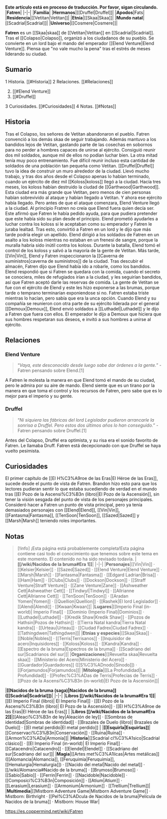 **Este artículo está en proceso de traducción. Por favor, sigan circulando.**
|**Fatren**|
|-|-|
|**Familia**|
|**Hermanos**|[[Druffel\|Druffel]]|
|**Apodos**|Fats|
|**Residencia**|[[Vetitan\|Vetitan]]|
|**Etnia**|[[Skaa\|Skaa]]|
|**Mundo natal**|[[Scadrial\|Scadrial]]|
|**Universo**|[[Cosmere\|Cosmere]]|

**Fatren** es un [[Skaa\|skaa]] de [[Vetitan\|Vetitan]] en [[Scadrial\|Scadrial]]. Tras el [[Colapso\|Colapso]], organizó a los ciudadanos de su pueblo. Se convierte en un lord bajo el mando del emperador [[Elend Venture\|Elend Venture]]. Piensa que "no vale mucho la pena" tras el estrés de meses liderando su ciudad.

## Sumario

1 Historia. [[#Historia]] 
2 Relaciones. [[#Relaciones]] 

2. [[#Elend Venture]] 
2. [[#Druffel]] 


3 Curiosidades. [[#Curiosidades]] 
4 Notas. [[#Notas]] 


## Historia
Tras el Colapso, los señores de Vetitan abandonaron el pueblo. Fatren convenció a los demás skaa de seguir trabajando. Además mantuvo a los bandidos lejos de Vetitan, gastando parte de las cosechas en sobornos para no perder a hombres capaces de unirse al ejército. Consiguió reunir dos mil soldados, aunque mil de ellos no podían luchar bien. La otra mitad tenía muy poco entrenamiento. Fue difícil reunir incluso esta cantidad de soldados de una población tan pequeña como Vetitan. [[Druffel\|Druffel]] tuvo la idea de construir un muro alrededor de la ciudad. Llevó mucho trabajo, y tras dos años desde el Colapso apenas lo habían terminado, cuando un ejército de diez mil [[Koloss\|koloss]] llegó a la ciudad.
Hacía tres meses, los koloss habían destruido la ciudad de [[Garthwood\|Garthwood]]. Esta ciudad era más grande que Vetitan, pero menos de cien personas habían sobrevivido al ataque y habían llegado a Vetitan. Y ahora ese ejército había llegado. Pero antes de que el ataque comenzara, Elend Venture llegó a la ciudad. Al principio Fratren no creía que Elend fuera quien decía ser. Este afirmó que Fatren le había pedido ayuda, para que pudiera pretender que este había sido su plan desde el principio. Elend prometió ayudarles a luchar contra los koloss si le aceptaban como su emperador y Fatren le juraba lealtad. Tras esto, convirtió a Fatren en un lord y le dijo que más tarde podría elegir un apellido.
Elend dirigió a los soldados de Fatren en un asalto a los koloss mientras no estaban en un frenesí de sangre, porque la muralla habría sido inútil contra los koloss. Durante la batalla, Elend tomó el control de los koloss y salvó a la mayoría de la gente de Vetitan. Más tarde, [[Vin\|Vin]], Elend y Fatren inspeccionaron la [[Caverna de suministros\|caverna de suministros]] de la ciudad. Tras descubir el almacén, Fatren dijo que Elend había ido a robarle, como los bandidos. Elend respondió que si Fatren se quedara con la comida, cuando el secreto se conociera, miles de refugiados irían a la ciudad, y les seguirían bandidos, así que Fatren aceptó darle las reservas de comida.
La gente de Vetitan se fue con el ejército de Elend y este les hizo exponerse a las brumas, porque tarde o temprano terminarían exponiendose si no. Fatren estaba triste mientras lo hacían, pero sabía que era la unca opción. Cuando Elend y su compañía se reunieron con otra parte de su ejército liderada por el general [[Demoux\|Demoux]], Elend envió soldados a [[Luthadel\|Luthadel]] y le dijo a Fatren que fuera con ellos. El emperador le dijo a Demoux que hiciera que sus hombres respetaran sus deseos, e invitó a sus hombres a unirse al ejército.

## Relaciones
### Elend Venture
>“*Vaya, este desconocido desde luego sabe dar órdenes a la gente.*”
\-Fatren pensando sobre Elend.[1]


A Fatren le molesta la manera en que Elend tomó el mando de su ciudad, pero le admira por su aire de mando. Elend siente que es un tirano por la manera en que toma el control y los recursos de Fatren, pero sabe que es lo mejor para el imperio y su gente.

### Druffel
>“*Ni siquiera las fábricas del lord Legislador pudieron arrancarle la sonrisa a Druffel. Pero estos dos últimos años lo han conseguido.*”
\-Fatren pensando sobre Druffel.[1]


Antes del Colapso, Druffel era optimista, y su risa era el sonido favorito de Fatren. Le llamaba Druff. Fatren está decepcionado con que Druffel se haya vuelto pesimista.

## Curiosidades
El primer capítulo de [[El H%C3%A9roe de las Eras\|El Héroe de las Eras]], sucede desde el punto de vista de Fatren. Brandon hizo esto para que los lectores pudieran sentir lo que estaba sucediendo de verdad en el mundo tras [[El Pozo de la Ascensi%C3%B3n (libro)\|El Pozo de la Ascensión]], sin tener la visión sesgada del punto de vista de los personajes principales. Consideró hacer a Fatren un punto de vista principal, pero ya tenía demasiados personajes con [[Elend\|Elend]], [[Vin\|Vin]], [[Fantasma\|Fantasma]], [[TenSoon\|TenSoon]], [[Sazed\|Sazed]] y [[Marsh\|Marsh]] teniendo roles importantes.
## Notas

> [!info] ¡Esta página está probablemente completa!Esta página contiene casi todo el conocimiento que tenemos sobre este tema en este momento.
El contenido no ha sido revisado todavía.
|**[[/wiki/Nacidos de la bruma#Era 1]]**|
|-|-|
|**Personajes**|[[Vin\|Vin]] · [[Kelsier\|Kelsier]] · [[Sazed\|Sazed]] · [[Elend Venture\|Elend Venture]] · [[Marsh\|Marsh]] · [[Fantasma\|Fantasma]] · [[Edgard Ladrian\|Brisa]] · [[Ham\|Ham]] · [[Clubs\|Clubs]] · [[Dockson\|Dockson]] · [[Straff Venture\|Straff Venture]] · [[Zane Venture\|Zane]] · [[Ashweather Cett\|Ashweather Cett]] · [[Tindwyl\|Tindwyl]] · [[Allrianne Cett\|Allrianne Cett]] · [[TenSoon\|TenSoon]] · [[Aradan Yomen\|Yomen]] · [[Quellion\|Quellion]] · [[Rashek\|El lord Legislador]] · [[Alendi\|Alendi]] · [[Kwaan\|Kwaan]]|
|**Lugares**|[[Imperio Final (in-world)\| Imperio Final]] · [[Dominio (Imperio Final)\|Dominios]] · [[Luthadel\|Luthadel]] · [[Kredik Shaw\|Kredik Shaw]] · [[Pozos de Hathsin\|Pozos de Hathsin]] · [[Tierra Natal kandra\|Tierra Natal kandra]] · [[Urteau\|Urteau]] · [[Ciudad Fadrex\|Ciudad Fadrex]] · [[Tathingdwen\|Tathingdwen]]|
|**Etnias y especies**|[[Skaa\|Skaa]] · [[Noble\|Nobles]] · [[Terris\|Terrisanos]] · [[Inquisidor de acero\|Inquisidores]] · [[Koloss\|Koloss]] · [[Kandra\|Kandra]] · [[Espectro de la bruma\|Espectros de la bruma]] · [[Scadriano del sur\|Scadrianos del sur]]|
|**Organizaciones**|[[Revuelta skaa\|Revuelta skaa]] · [[Ministerio del Acero\|Ministerio del Acero]] · [[Guardador\|Guardadores]] ([[S%C3%ADnodo\|Sínodo]]) · [[Forjamundos\|Forjamundos]]|
|**Mitología**|[[La Profundidad\|La Profundidad]] · [[Profec%C3%ADas de Terris\|Profecías de Terris]] · [[Pozo de la Ascensi%C3%B3n (in-world)\|El Pozo de la Ascensión]]|

|**[[Nacidos de la bruma (saga)\|Nacidos de la bruma]] ([[Scadrial\|Scadrial]])**|
|-|-|
|**Libros [[/wiki/Nacidos de la bruma#Era 1]]**|[[El Imperio Final (libro)\| El Imperio Final]] · [[El Pozo de la Ascensi%C3%B3n (libro)\| El Pozo de la Ascensión]] · [[El H%C3%A9roe de las Eras\|El Héroe de las Eras]] |
|**Libros [[/wiki/Nacidos de la bruma#Era 2]]**|[[Aleaci%C3%B3n de ley\|Aleación de ley]] · [[Sombras de identidad\|Sombras de identidad]] · [[Brazales de Duelo (libro)\| Brazales de Duelo]] · [[El metal perdido\|El metal perdido]]  |
|**[[Esquirla\|Esquirlas]]**|[[Conservaci%C3%B3n\|Conservación]] · [[Ruina\|Ruina]] · [[Armon%C3%ADa\|Armonía]]|
|**Historia**|[[Scadrial cl%C3%A1sico\|Scadrial clásico]] · [[El Imperio Final (in-world)\| El Imperio Final]] · [[Catacendro\|Catacendro]] · [[Elendel\|Elendel]] · [[Scadriano del sur\|Scadriano del sur]]|
|**Magia**|[[Artes met%C3%A1licas\|Artes metálicas]] ([[Alomancia\|Alomancia]], [[Feruquimia\|Feruquimia]], [[Hemalurgia\|Hemalurgia]]) · [[Nacido del metal\|Nacido del metal]] · [[/wiki/Alomancia#Nacido de la bruma]] · [[Brumoso\|Brumoso]] · [[Sabio\|Sabio]] · [[Ferrin\|Ferrin]] · [[Nacidoble\|Nacidoble]] · [[Composici%C3%B3n\|Composición]] · [[Atium\|Atium]] · [[Lerasium\|Lerasium]] · [[Armonium\|Armonium]] · [[Trellium\|Trellium]]|
|**Multimedia**|[[Mistborn Adventure Game\|Mistborn Adventure Game‎‎]] · Mistborn: Birthright · [[Pel%C3%ADcula de Nacidos de la bruma\|Película de Nacidos de la bruma]] · Mistborn: House War|



https://es.coppermind.net/wiki/Fatren